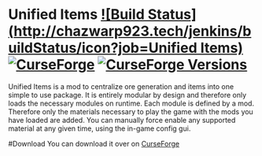 # Unified Items  [![Build Status](http://chazwarp923.tech/jenkins/buildStatus/icon?job=Unified Items)](http://chazwarp923.tech/jenkins/job/Unified%20Items/) [![CurseForge](http://cf.way2muchnoise.eu/full_63346_Downloads.svg)](http://minecraft.curseforge.com/projects/unified-items) [![CurseForge Versions](http://cf.way2muchnoise.eu/versions/For%20MC_63346_all.svg)](http://minecraft.curseforge.com/projects/unified-items)
Unified Items is a mod to centralize ore generation and items into one simple to use package.
It is entirely modular by design and therefore only loads the necessary modules on runtime.
Each module is defined by a mod. Therefore only the materials necessary to play the game with the mods you have loaded are added.
You can manually force enable any supported material at any given time, using the in-game config gui.

#Download
You can download it over on [CurseForge](http://minecraft.curseforge.com/projects/unified-items)
